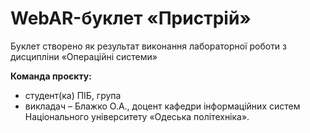 # WebAR-буклет «Пристрій»
Буклет створено як результат виконання лабораторної роботи з дисципліни «Операційні системи»

**Команда проєкту:**
- студент(ка) ПІБ, група
- викладач – Блажко О.А., доцент кафедри інформаційних систем Національного університету «Одеська політехніка».

